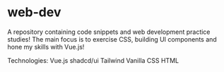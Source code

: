 # web-dev
A repository containing code snippets and web development practice studies! The main focus is to exercise CSS, building UI components and hone my skills with Vue.js!

Technologies:
Vue.js
shadcd/ui
Tailwind
Vanilla CSS
HTML